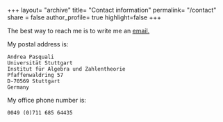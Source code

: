 +++
layout= "archive"
title= "Contact information"
permalink= "/contact"
share = false
author_profile= true
highlight=false
+++

The best way to reach me is to write me an [email.](mailto:andrea.pasquali@mathematik.uni-stuttgart.de)

My postal address is:  

	Andrea Pasquali
	Universität Stuttgart
	Institut für Algebra und Zahlentheorie
	Pfaffenwaldring 57
	D-70569 Stuttgart
	Germany

My office phone number is:

	0049 (0)711 685 64435


